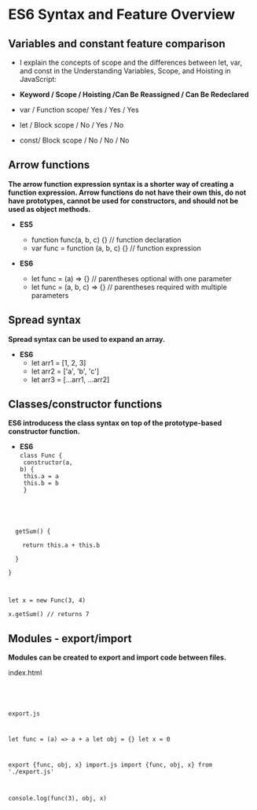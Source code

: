 # ES6 Syntax and Feature Overview

## Variables and constant feature comparison
+ I explain the concepts of scope and the differences between let, var, and const in the Understanding Variables, Scope, and Hoisting in JavaScript:

+ **Keyword	/ Scope	    /      Hoisting	/Can Be Reassigned	 /  Can Be Redeclared**
+ var	 /   Function scope/	Yes	  /    Yes	       /          Yes
+ let	 /   Block scope	 /   No	  /    Yes	       /          No
+ const/	  Block scope	 /   No	  /    No	         /        No

## Arrow functions
**The arrow function expression syntax is a shorter way of creating a function expression. Arrow functions do not have their own this, do not have prototypes, cannot be used for constructors, and should not be used as object methods.**

+ **ES5**
  + function func(a, b, c) {} // function declaration
  + var func = function (a, b, c) {} // function expression

+ **ES6**
  + let func = (a) => {} // parentheses optional with one parameter
  + let func = (a, b, c) => {} // parentheses required with multiple parameters

## Spread syntax
**Spread syntax can be used to expand an array.**

+ **ES6**
  + let arr1 = [1, 2, 3]
  + let arr2 = ['a', 'b', 'c']
  + let arr3 = [...arr1, ...arr2]

## Classes/constructor functions
**ES6 introducess the class syntax on top of the prototype-based constructor function.**

+ **ES6**<br />
<code>class Func {<br />
  constructor(a, b) {<br />
    this.a = a<br />
    this.b = b<br />
  }<br />
<br />
  getSum() {<br />
    return this.a + this.b<br />
  }<br />
}<br />
<br />
let x = new Func(3, 4)<br />
x.getSum() // returns 7<br /></code>

## Modules - export/import
**Modules can be created to export and import code between files.**

index.html
<code><script src="export.js"></script>
<script type="module" src="import.js"></script>
export.js

let func = (a) => a + a
let obj = {}
let x = 0

export {func, obj, x}
import.js
import {func, obj, x} from './export.js'

console.log(func(3), obj, x)</code>
